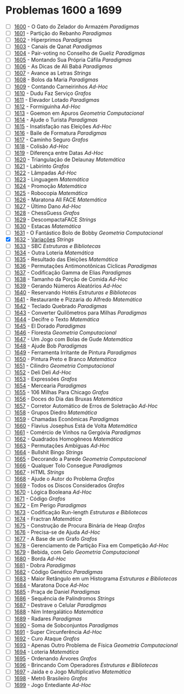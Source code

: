 # Problemas 1600 a 1699

  - [ ]  [1600](https://www.urionlinejudge.com.br/judge/pt/problems/view/1600) - O Gato do Zelador do Armazém *Paradigmas*
  - [ ]  [1601](https://www.urionlinejudge.com.br/judge/pt/problems/view/1601) - Partição do Rebanho *Paradigmas*
  - [ ]  [1602](https://www.urionlinejudge.com.br/judge/pt/problems/view/1602) - Hiperprimos *Paradigmas*
  - [ ]  [1603](https://www.urionlinejudge.com.br/judge/pt/problems/view/1603) - Canais de Qanat *Paradigmas*
  - [ ]  [1604](https://www.urionlinejudge.com.br/judge/pt/problems/view/1604) - Pair-voting no Conselho de Gueliz *Paradigmas*
  - [ ]  [1605](https://www.urionlinejudge.com.br/judge/pt/problems/view/1605) - Montando Sua Própria Cáfila *Paradigmas*
  - [ ]  [1606](https://www.urionlinejudge.com.br/judge/pt/problems/view/1606) - As Dicas de Ali Babá *Paradigmas*
  - [ ]  [1607](https://www.urionlinejudge.com.br/judge/pt/problems/view/1607) - Avance as Letras *Strings*
  - [ ]  [1608](https://www.urionlinejudge.com.br/judge/pt/problems/view/1608) - Bolos da Maria *Paradigmas*
  - [ ]  [1609](https://www.urionlinejudge.com.br/judge/pt/problems/view/1609) - Contando Carneirinhos *Ad-Hoc*
  - [ ]  [1610](https://www.urionlinejudge.com.br/judge/pt/problems/view/1610) - Dudu Faz Serviço *Grafos*
  - [ ]  [1611](https://www.urionlinejudge.com.br/judge/pt/problems/view/1611) - Elevador Lotado *Paradigmas*
  - [ ]  [1612](https://www.urionlinejudge.com.br/judge/pt/problems/view/1612) - Formiguinha *Ad-Hoc*
  - [ ]  [1613](https://www.urionlinejudge.com.br/judge/pt/problems/view/1613) - Goemon em Apuros *Geometria Computacional*
  - [ ]  [1614](https://www.urionlinejudge.com.br/judge/pt/problems/view/1614) - Ajude o Turista *Paradigmas*
  - [ ]  [1615](https://www.urionlinejudge.com.br/judge/pt/problems/view/1615) - Insatisfação nas Eleições *Ad-Hoc*
  - [ ]  [1616](https://www.urionlinejudge.com.br/judge/pt/problems/view/1616) - Baile de Formatura *Paradigmas*
  - [ ]  [1617](https://www.urionlinejudge.com.br/judge/pt/problems/view/1617) - Caminho Seguro *Grafos*
  - [ ]  [1618](https://www.urionlinejudge.com.br/judge/pt/problems/view/1618) - Colisão *Ad-Hoc*
  - [ ]  [1619](https://www.urionlinejudge.com.br/judge/pt/problems/view/1619) - Diferença entre Datas *Ad-Hoc*
  - [ ]  [1620](https://www.urionlinejudge.com.br/judge/pt/problems/view/1620) - Triangulação de Delaunay *Matemática*
  - [ ]  [1621](https://www.urionlinejudge.com.br/judge/pt/problems/view/1621) - Labirinto *Grafos*
  - [ ]  [1622](https://www.urionlinejudge.com.br/judge/pt/problems/view/1622) - Lâmpadas *Ad-Hoc*
  - [ ]  [1623](https://www.urionlinejudge.com.br/judge/pt/problems/view/1623) - Linguagem *Matemática*
  - [ ]  [1624](https://www.urionlinejudge.com.br/judge/pt/problems/view/1624) - Promoção *Matemática*
  - [ ]  [1625](https://www.urionlinejudge.com.br/judge/pt/problems/view/1625) - Robocopia *Matemática*
  - [ ]  [1626](https://www.urionlinejudge.com.br/judge/pt/problems/view/1626) - Maratona All FACE *Matemática*
  - [ ]  [1627](https://www.urionlinejudge.com.br/judge/pt/problems/view/1627) - Último Dano *Ad-Hoc*
  - [ ]  [1628](https://www.urionlinejudge.com.br/judge/pt/problems/view/1628) - ChessGuess *Grafos*
  - [ ]  [1629](https://www.urionlinejudge.com.br/judge/pt/problems/view/1629) - DescompactaFACE *Strings*
  - [ ]  [1630](https://www.urionlinejudge.com.br/judge/pt/problems/view/1630) - Estacas *Matemática*
  - [ ]  [1631](https://www.urionlinejudge.com.br/judge/pt/problems/view/1631) - O Fantástico Bolo de Bobby *Geometria Computacional*
  - [x]  [1632](https://www.urionlinejudge.com.br/judge/pt/problems/view/1632) - [Variações](https://github.com/potigol/URI-Potigol/blob/master/src/1600-1699/1632.poti) *Strings*
  - [ ]  [1633](https://www.urionlinejudge.com.br/judge/pt/problems/view/1633) - SBC *Estruturas e Bibliotecas*
  - [ ]  [1634](https://www.urionlinejudge.com.br/judge/pt/problems/view/1634) - Outra Loteria *Matemática*
  - [ ]  [1635](https://www.urionlinejudge.com.br/judge/pt/problems/view/1635) - Resultado das Eleições *Matemática*
  - [ ]  [1636](https://www.urionlinejudge.com.br/judge/pt/problems/view/1636) - Permutações Antimonotônicas Cíclicas *Paradigmas*
  - [ ]  [1637](https://www.urionlinejudge.com.br/judge/pt/problems/view/1637) - Codificação Gamma de Elias *Paradigmas*
  - [ ]  [1638](https://www.urionlinejudge.com.br/judge/pt/problems/view/1638) - Tamanho da Porção de Comida *Ad-Hoc*
  - [ ]  [1639](https://www.urionlinejudge.com.br/judge/pt/problems/view/1639) - Gerando Números Aleatórios *Ad-Hoc*
  - [ ]  [1640](https://www.urionlinejudge.com.br/judge/pt/problems/view/1640) - Reservando Hotéis *Estruturas e Bibliotecas*
  - [ ]  [1641](https://www.urionlinejudge.com.br/judge/pt/problems/view/1641) - Restaurante e Pizzaria do Alfredo *Matemática*
  - [ ]  [1642](https://www.urionlinejudge.com.br/judge/pt/problems/view/1642) - Teclado Quebrado *Paradigmas*
  - [ ]  [1643](https://www.urionlinejudge.com.br/judge/pt/problems/view/1643) - Converter Quilômetros para Milhas *Paradigmas*
  - [ ]  [1644](https://www.urionlinejudge.com.br/judge/pt/problems/view/1644) - Decifre o Texto *Matemática*
  - [ ]  [1645](https://www.urionlinejudge.com.br/judge/pt/problems/view/1645) - El Dorado *Paradigmas*
  - [ ]  [1646](https://www.urionlinejudge.com.br/judge/pt/problems/view/1646) - Floresta *Geometria Computacional*
  - [ ]  [1647](https://www.urionlinejudge.com.br/judge/pt/problems/view/1647) - Um Jogo com Bolas de Gude *Matemática*
  - [ ]  [1648](https://www.urionlinejudge.com.br/judge/pt/problems/view/1648) - Ajude Bob *Paradigmas*
  - [ ]  [1649](https://www.urionlinejudge.com.br/judge/pt/problems/view/1649) - Ferramenta Irritante de Pintura *Paradigmas*
  - [ ]  [1650](https://www.urionlinejudge.com.br/judge/pt/problems/view/1650) - Pintura Preto e Branco *Matemática*
  - [ ]  [1651](https://www.urionlinejudge.com.br/judge/pt/problems/view/1651) - Cilindro *Geometria Computacional*
  - [ ]  [1652](https://www.urionlinejudge.com.br/judge/pt/problems/view/1652) - Deli Deli *Ad-Hoc*
  - [ ]  [1653](https://www.urionlinejudge.com.br/judge/pt/problems/view/1653) - Expressões *Grafos*
  - [ ]  [1654](https://www.urionlinejudge.com.br/judge/pt/problems/view/1654) - Mercearia *Paradigmas*
  - [ ]  [1655](https://www.urionlinejudge.com.br/judge/pt/problems/view/1655) - 106 Milhas Para Chicago *Grafos*
  - [ ]  [1656](https://www.urionlinejudge.com.br/judge/pt/problems/view/1656) - Doces do Dia das Bruxas *Matemática*
  - [ ]  [1657](https://www.urionlinejudge.com.br/judge/pt/problems/view/1657) - Corretor Automático de Erros de Soletração *Ad-Hoc*
  - [ ]  [1658](https://www.urionlinejudge.com.br/judge/pt/problems/view/1658) - Grupos Diedro *Matemática*
  - [ ]  [1659](https://www.urionlinejudge.com.br/judge/pt/problems/view/1659) - Chamadas Econômicas *Paradigmas*
  - [ ]  [1660](https://www.urionlinejudge.com.br/judge/pt/problems/view/1660) - Flavius Josephus Está de Volta *Matemática*
  - [ ]  [1661](https://www.urionlinejudge.com.br/judge/pt/problems/view/1661) - Comércio de Vinhos na Gergóvia *Paradigmas*
  - [ ]  [1662](https://www.urionlinejudge.com.br/judge/pt/problems/view/1662) - Quadrados Homogêneos *Matemática*
  - [ ]  [1663](https://www.urionlinejudge.com.br/judge/pt/problems/view/1663) - Permutações Ambíguas *Ad-Hoc*
  - [ ]  [1664](https://www.urionlinejudge.com.br/judge/pt/problems/view/1664) - Bullshit Bingo *Strings*
  - [ ]  [1665](https://www.urionlinejudge.com.br/judge/pt/problems/view/1665) - Decorando a Parede *Geometria Computacional*
  - [ ]  [1666](https://www.urionlinejudge.com.br/judge/pt/problems/view/1666) - Qualquer Tolo Consegue *Paradigmas*
  - [ ]  [1667](https://www.urionlinejudge.com.br/judge/pt/problems/view/1667) - HTML *Strings*
  - [ ]  [1668](https://www.urionlinejudge.com.br/judge/pt/problems/view/1668) - Ajude o Autor do Problema *Grafos*
  - [ ]  [1669](https://www.urionlinejudge.com.br/judge/pt/problems/view/1669) - Todos os Discos Considerados *Grafos*
  - [ ]  [1670](https://www.urionlinejudge.com.br/judge/pt/problems/view/1670) - Lógica Booleana *Ad-Hoc*
  - [ ]  [1671](https://www.urionlinejudge.com.br/judge/pt/problems/view/1671) - Código *Grafos*
  - [ ]  [1672](https://www.urionlinejudge.com.br/judge/pt/problems/view/1672) - Em Perigo *Paradigmas*
  - [ ]  [1673](https://www.urionlinejudge.com.br/judge/pt/problems/view/1673) - Codificação Run-length *Estruturas e Bibliotecas*
  - [ ]  [1674](https://www.urionlinejudge.com.br/judge/pt/problems/view/1674) - Fractran *Matemática*
  - [ ]  [1675](https://www.urionlinejudge.com.br/judge/pt/problems/view/1675) - Construção de Procura Binária de Heap *Grafos*
  - [ ]  [1676](https://www.urionlinejudge.com.br/judge/pt/problems/view/1676) - Precisa-se de Ajuda *Ad-Hoc*
  - [ ]  [1677](https://www.urionlinejudge.com.br/judge/pt/problems/view/1677) - A Base de um Grafo *Grafos*
  - [ ]  [1678](https://www.urionlinejudge.com.br/judge/pt/problems/view/1678) - Gerenciamento de Partição Fixa em Competição *Ad-Hoc*
  - [ ]  [1679](https://www.urionlinejudge.com.br/judge/pt/problems/view/1679) - Bebida, com Gelo *Geometria Computacional*
  - [ ]  [1680](https://www.urionlinejudge.com.br/judge/pt/problems/view/1680) - Borda *Ad-Hoc*
  - [ ]  [1681](https://www.urionlinejudge.com.br/judge/pt/problems/view/1681) - Dobra *Paradigmas*
  - [ ]  [1682](https://www.urionlinejudge.com.br/judge/pt/problems/view/1682) - Código Genético *Paradigmas*
  - [ ]  [1683](https://www.urionlinejudge.com.br/judge/pt/problems/view/1683) - Maior Retângulo em um Histograma *Estruturas e Bibliotecas*
  - [ ]  [1684](https://www.urionlinejudge.com.br/judge/pt/problems/view/1684) - Maratona Doce *Ad-Hoc*
  - [ ]  [1685](https://www.urionlinejudge.com.br/judge/pt/problems/view/1685) - Praça de Daniel *Paradigmas*
  - [ ]  [1686](https://www.urionlinejudge.com.br/judge/pt/problems/view/1686) - Sequência de Palíndromos *Strings*
  - [ ]  [1687](https://www.urionlinejudge.com.br/judge/pt/problems/view/1687) - Destrave o Celular *Paradigmas*
  - [ ]  [1688](https://www.urionlinejudge.com.br/judge/pt/problems/view/1688) - Nim Intergalático *Matemática*
  - [ ]  [1689](https://www.urionlinejudge.com.br/judge/pt/problems/view/1689) - Radares *Paradigmas*
  - [ ]  [1690](https://www.urionlinejudge.com.br/judge/pt/problems/view/1690) - Soma de Sobconjuntos *Paradigmas*
  - [ ]  [1691](https://www.urionlinejudge.com.br/judge/pt/problems/view/1691) - Super Circunferência *Ad-Hoc*
  - [ ]  [1692](https://www.urionlinejudge.com.br/judge/pt/problems/view/1692) - Curo Ataque *Grafos*
  - [ ]  [1693](https://www.urionlinejudge.com.br/judge/pt/problems/view/1693) - Apenas Outro Problema de Física *Geometria Computacional*
  - [ ]  [1694](https://www.urionlinejudge.com.br/judge/pt/problems/view/1694) - Loteria *Matemática*
  - [ ]  [1695](https://www.urionlinejudge.com.br/judge/pt/problems/view/1695) - Ordenando Árvores *Grafos*
  - [ ]  [1696](https://www.urionlinejudge.com.br/judge/pt/problems/view/1696) - Brincando Com Operadores *Estruturas e Bibliotecas*
  - [ ]  [1697](https://www.urionlinejudge.com.br/judge/pt/problems/view/1697) - Jaida e o Jogo Multiplicativo *Matemática*
  - [ ]  [1698](https://www.urionlinejudge.com.br/judge/pt/problems/view/1698) - Metrô Brasileiro *Grafos*
  - [ ]  [1699](https://www.urionlinejudge.com.br/judge/pt/problems/view/1699) - Jogo Entediante *Ad-Hoc*